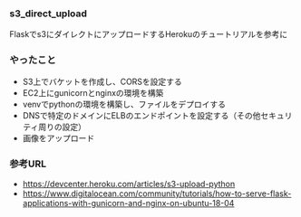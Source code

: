 ### s3_direct_upload
Flaskでs3にダイレクトにアップロードするHerokuのチュートリアルを参考に
### やったこと
- S3上でバケットを作成し、CORSを設定する
- EC2上にgunicornとnginxの環境を構築
- venvでpythonの環境を構築し、ファイルをデプロイする
- DNSで特定のドメインにELBのエンドポイントを設定する（その他セキュリティ周りの設定）
- 画像をアップロード

### 参考URL
- https://devcenter.heroku.com/articles/s3-upload-python
- https://www.digitalocean.com/community/tutorials/how-to-serve-flask-applications-with-gunicorn-and-nginx-on-ubuntu-18-04
